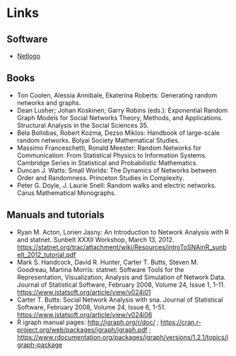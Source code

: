 # Links 

## Software 

  * [Netlogo](http://ccl.northwestern.edu/netlogo/)



## Books 

  - Ton Coolen, Alessia Annibale, Ekaterina Roberts: Generating random networks and graphs. 
  - Dean Lusher; Johan Koskinen; Garry Robins (eds.): Exponential Random Graph Models for Social Networks Theory, Methods, and Applications. Structural Analysis in the Social Sciences 35. 
  - Bela Bollobas, Robert Kozma, Dezso Miklos: Handbook of large-scale random networks. Bolyai Society Mathematical Studies.
  - Massimo Franceschetti, Ronald Meester: Random Networks for Communication: From Statistical Physics to Information Systems. Cambridge Series in Statistical and Probabilistic Mathematics. 
  - Duncan J. Watts: Small Worlds: The Dynamics of Networks between Order and Randomness. Princeton Studies in Complexity.
  - Peter G. Doyle, J. Laurie Snell: Random walks and electric networks. Carus Mathematical Monographs.

## Manuals and tutorials 

  - Ryan M. Acton, Lorien Jasny: An Introduction to Network Analysis with R and statnet. Sunbelt XXXII Workshop, March 13, 2012. https://statnet.org/trac/attachment/wiki/Resources/introToSNAinR_sunbelt_2012_tutorial.pdf
  - Mark S. Handcock, David R. Hunter, Carter T. Butts, Steven M. Goodreau, Martina Morris: statnet: Software Tools for the Representation, Visualization, Analysis and Simulation of Network Data. Journal of Statistical Software, February 2008, Volume 24, Issue 1, 1-11. https://www.jstatsoft.org/article/view/v024i01
  - Carter T. Butts: Social Network Analysis with sna. Journal of Statistical Software, February 2008, Volume 24, Issue 6, 1-51. https://www.jstatsoft.org/article/view/v024i06
  - R igraph manual pages: http://igraph.org/r/doc/ ; https://cran.r-project.org/web/packages/igraph/igraph.pdf ; https://www.rdocumentation.org/packages/igraph/versions/1.2.1/topics/igraph-package


